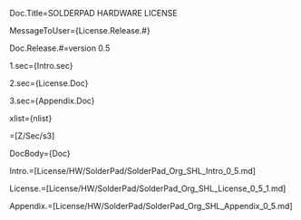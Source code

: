 Doc.Title=SOLDERPAD HARDWARE LICENSE

MessageToUser={License.Release.#}

Doc.Release.#=version 0.5

1.sec={Intro.sec}

2.sec={License.Doc}

3.sec={Appendix.Doc}

xlist={nlist}

=[Z/Sec/s3]

DocBody={Doc}

Intro.=[License/HW/SolderPad/SolderPad_Org_SHL_Intro_0_5.md]

License.=[License/HW/SolderPad/SolderPad_Org_SHL_License_0_5_1.md]

Appendix.=[License/HW/SolderPad/SolderPad_Org_SHL_Appendix_0_5.md]